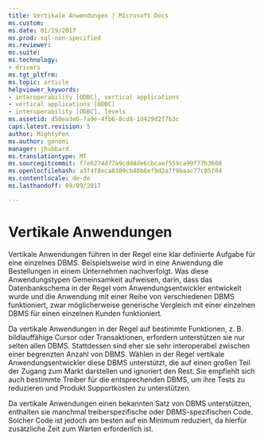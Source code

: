 ```yaml
---
title: Vertikale Anwendungen | Microsoft Docs
ms.custom: 
ms.date: 01/19/2017
ms.prod: sql-non-specified
ms.reviewer: 
ms.suite: 
ms.technology:
- drivers
ms.tgt_pltfrm: 
ms.topic: article
helpviewer_keywords:
- interoperability [ODBC], vertical applications
- vertical applications [ODBC]
- interoperability [ODBC], levels
ms.assetid: d50ea3e6-7a9e-4fb6-8cd8-1d429d2f7b3c
caps.latest.revision: 5
author: MightyPen
ms.author: genemi
manager: jhubbard
ms.translationtype: MT
ms.sourcegitcommit: f7e6274d77a9cdd4de6cbcaef559ca99f77b3608
ms.openlocfilehash: a3f4f8eca8309cb40b6ef9d2a7f9baac77c05f84
ms.contentlocale: de-de
ms.lasthandoff: 09/09/2017

---
```

# <a name="vertical-applications"></a>Vertikale Anwendungen
Vertikale Anwendungen führen in der Regel eine klar definierte Aufgabe für eine einzelnes DBMS. Beispielsweise wird in eine Anwendung die Bestellungen in einem Unternehmen nachverfolgt. Was diese Anwendungstypen Gemeinsamkeit aufweisen, darin, dass das Datenbankschema in der Regel vom Anwendungsentwickler entwickelt wurde und die Anwendung mit einer Reihe von verschiedenen DBMS funktioniert, zwar möglicherweise generische Vergleich mit einer einzelnen DBMS für einen einzelnen Kunden funktioniert.  
  
 Da vertikale Anwendungen in der Regel auf bestimmte Funktionen, z. B. bildlauffähige Cursor oder Transaktionen, erfordern unterstützen sie nur selten allen DBMS. Stattdessen sind eher sie sehr interoperabel zwischen einer begrenzten Anzahl von DBMS. Wählen in der Regel vertikale Anwendungsentwickler diese DBMS unterstützt, die auf einen großen Teil der Zugang zum Markt darstellen und ignoriert den Rest. Sie empfiehlt sich auch bestimmte Treiber für die entsprechenden DBMS, um ihre Tests zu reduzieren und Produkt Supportkosten zu unterstützen.  
  
 Da vertikale Anwendungen einen bekannten Satz von DBMS unterstützen, enthalten sie manchmal treiberspezifische oder DBMS-spezifischen Code. Solcher Code ist jedoch am besten auf ein Minimum reduziert, da hierfür zusätzliche Zeit zum Warten erforderlich ist.
